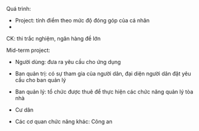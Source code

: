 Quá trình:
* Project: tính điểm theo mức độ đóng góp của cá nhân
* 

CK: thi trắc nghiệm, ngân hàng đề lớn

Mid-term project:
* Người dùng: đưa ra yêu cầu cho ứng dụng

* Ban quản trị: có sự tham gia của người dân, đại diện người dân đặt yêu cầu cho ban quản lý
* Ban quản lý: tổ chức được thuê để thực hiện các chức năng quản lý tòa nhà
* Cư dân
* Các cơ quan chức năng khác: Công an